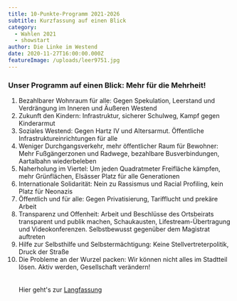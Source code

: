 ```yaml
---
title: 10-Punkte-Programm 2021-2026
subtitle: Kurzfassung auf einen Blick
category:
  - Wahlen 2021
  - showstart
author: Die Linke im Westend
date: 2020-11-27T16:00:00.000Z
featureImage: /uploads/leer9751.jpg
---
```

### **Unser Programm auf einen Blick: Mehr für die Mehrheit!**

1. Bezahlbarer Wohnraum für alle: Gegen Spekulation, Leerstand und Verdrängung im Inneren und Äußeren Westend
2. Zukunft den Kindern: Infrastruktur, sicherer Schulweg, Kampf gegen Kinderarmut
3. Soziales Westend: Gegen Hartz IV und Altersarmut. Öffentliche Infrastruktureinrichtungen für alle
4. Weniger Durchgangsverkehr, mehr öffentlicher Raum für Bewohner: Mehr Fußgängerzonen und Radwege, bezahlbare Busverbindungen, Aartalbahn wiederbeleben
5. Naherholung im Viertel: Um jeden Quadratmeter Freifläche kämpfen, mehr Grünflächen, Elsässer Platz für alle Generationen
6. Internationale Solidarität: Nein zu Rassismus und Racial Profiling, kein Platz für Neonazis
7. Öffentlich und für alle: Gegen Privatisierung, Tarifflucht und prekäre Arbeit
8. Transparenz und Offenheit: Arbeit und Beschlüsse des Ortsbeirats transparent und publik machen, Schaukausten, Lifestream-Übertragung und Videokonferenzen. Selbstbewusst gegenüber dem Magistrat auftreten
9. Hilfe zur Selbsthilfe und Selbstermächtigung: Keine Stellvertreterpolitik, Druck der Straße
10. Die Probleme an der Wurzel packen: Wir können nicht alles im Stadtteil lösen. Aktiv werden, Gesellschaft verändern!\
    \
    \
    Hier geht's zur [Langfassung](http://linke-im-westend.de/mehr-fuer-die-mehrheit)